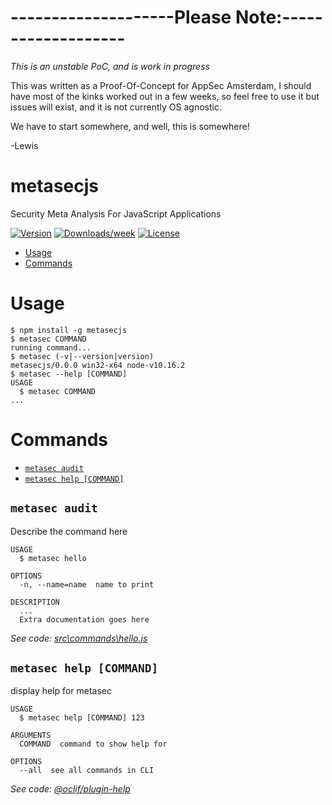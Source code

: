 --------------------Please Note:-------------------
============
*This is an unstable PoC, and is work in progress*

This was written as a Proof-Of-Concept for AppSec Amsterdam, I should have most of the kinks worked out in a few weeks, so feel free to use it but issues will exist, and it is not currently OS agnostic. 

We have to start somewhere, and well, this is somewhere!

-Lewis 


metasecjs
=========

Security Meta Analysis For JavaScript Applications

[![Version](https://img.shields.io/npm/v/metasecjs.svg)](https://npmjs.org/package/metasecjs)
[![Downloads/week](https://img.shields.io/npm/dw/metasecjs.svg)](https://npmjs.org/package/metasecjs)
[![License](https://img.shields.io/npm/l/metasecjs.svg)](https://github.com/LewisArdern/metasecjs/blob/master/package.json)

<!-- toc -->
* [Usage](#usage)
* [Commands](#commands)
<!-- tocstop -->
# Usage
<!-- usage -->
```sh-session
$ npm install -g metasecjs
$ metasec COMMAND
running command...
$ metasec (-v|--version|version)
metasecjs/0.0.0 win32-x64 node-v10.16.2
$ metasec --help [COMMAND]
USAGE
  $ metasec COMMAND
...
```
<!-- usagestop -->
# Commands
<!-- commands -->
* [`metasec audit`](#metasec-aduit)
* [`metasec help [COMMAND]`](#metasec-help-command)

## `metasec audit`

Describe the command here

```
USAGE
  $ metasec hello

OPTIONS
  -n, --name=name  name to print

DESCRIPTION
  ...
  Extra documentation goes here
```

_See code: [src\commands\hello.js](https://github.com/LewisArdern/metasecjs/blob/v0.0.0/src\commands\hello.js)_

## `metasec help [COMMAND]`

display help for metasec

```
USAGE
  $ metasec help [COMMAND] 123

ARGUMENTS
  COMMAND  command to show help for

OPTIONS
  --all  see all commands in CLI
```

_See code: [@oclif/plugin-help](https://github.com/oclif/plugin-help/blob/v2.2.1/src\commands\help.ts)_
<!-- commandsstop -->
